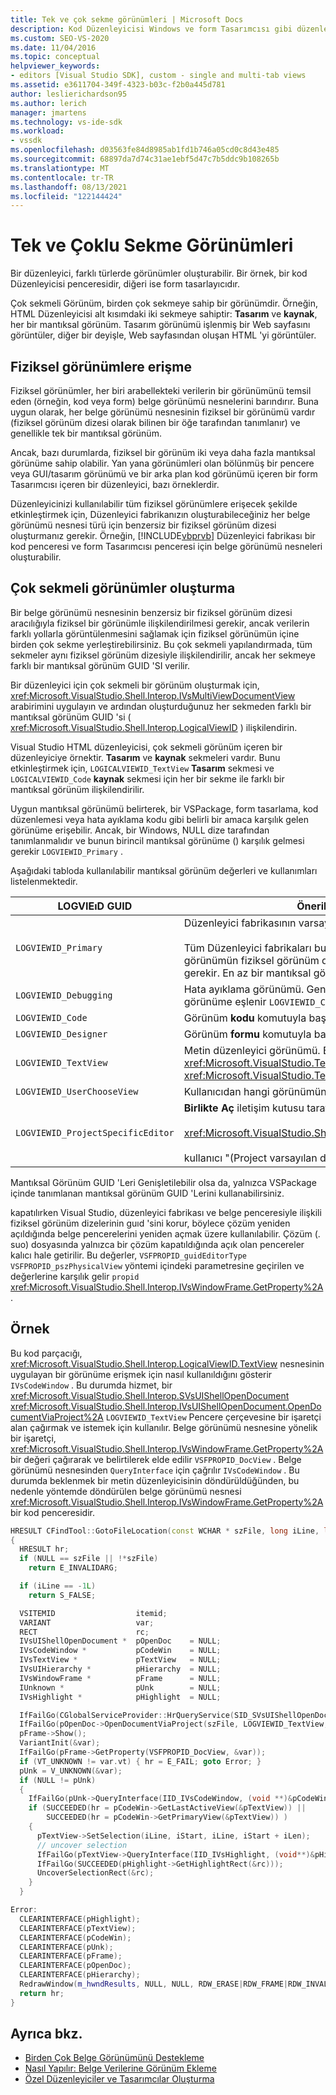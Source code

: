 ```yaml
---
title: Tek ve çok sekme görünümleri | Microsoft Docs
description: Kod Düzenleyicisi Windows ve form Tasarımcısı gibi düzenleyicilerde çok bölgeli görünümler uygulamayı öğrenin.
ms.custom: SEO-VS-2020
ms.date: 11/04/2016
ms.topic: conceptual
helpviewer_keywords:
- editors [Visual Studio SDK], custom - single and multi-tab views
ms.assetid: e3611704-349f-4323-b03c-f2b0a445d781
author: leslierichardson95
ms.author: lerich
manager: jmartens
ms.technology: vs-ide-sdk
ms.workload:
- vssdk
ms.openlocfilehash: d03563fe84d8985ab1fd1b746a05cd0c8d43e485
ms.sourcegitcommit: 68897da7d74c31ae1ebf5d47c7b5ddc9b108265b
ms.translationtype: MT
ms.contentlocale: tr-TR
ms.lasthandoff: 08/13/2021
ms.locfileid: "122144424"
---
```

# <a name="single-and-multi-tab-views"></a>Tek ve Çoklu Sekme Görünümleri
Bir düzenleyici, farklı türlerde görünümler oluşturabilir. Bir örnek, bir kod Düzenleyicisi penceresidir, diğeri ise form tasarlayıcıdır.

 Çok sekmeli Görünüm, birden çok sekmeye sahip bir görünümdir. Örneğin, HTML Düzenleyicisi alt kısımdaki iki sekmeye sahiptir: **Tasarım** ve **kaynak**, her bir mantıksal görünüm. Tasarım görünümü işlenmiş bir Web sayfasını görüntüler, diğer bir deyişle, Web sayfasından oluşan HTML 'yi görüntüler.

## <a name="accessing-physical-views"></a>Fiziksel görünümlere erişme
 Fiziksel görünümler, her biri arabellekteki verilerin bir görünümünü temsil eden (örneğin, kod veya form) belge görünümü nesnelerini barındırır. Buna uygun olarak, her belge görünümü nesnesinin fiziksel bir görünümü vardır (fiziksel görünüm dizesi olarak bilinen bir öğe tarafından tanımlanır) ve genellikle tek bir mantıksal görünüm.

 Ancak, bazı durumlarda, fiziksel bir görünüm iki veya daha fazla mantıksal görünüme sahip olabilir. Yan yana görünümleri olan bölünmüş bir pencere veya GUI/tasarım görünümü ve bir arka plan kod görünümü içeren bir form Tasarımcısı içeren bir düzenleyici, bazı örneklerdir.

 Düzenleyicinizi kullanılabilir tüm fiziksel görünümlere erişecek şekilde etkinleştirmek için, Düzenleyici fabrikanızın oluşturabileceğiniz her belge görünümü nesnesi türü için benzersiz bir fiziksel görünüm dizesi oluşturmanız gerekir. Örneğin, [!INCLUDE[vbprvb](../code-quality/includes/vbprvb_md.md)] Düzenleyici fabrikası bir kod penceresi ve form Tasarımcısı penceresi için belge görünümü nesneleri oluşturabilir.

## <a name="creating-multi-tabbed-views"></a>Çok sekmeli görünümler oluşturma
 Bir belge görünümü nesnesinin benzersiz bir fiziksel görünüm dizesi aracılığıyla fiziksel bir görünümle ilişkilendirilmesi gerekir, ancak verilerin farklı yollarla görüntülenmesini sağlamak için fiziksel görünümün içine birden çok sekme yerleştirebilirsiniz. Bu çok sekmeli yapılandırmada, tüm sekmeler aynı fiziksel görünüm dizesiyle ilişkilendirilir, ancak her sekmeye farklı bir mantıksal görünüm GUID 'SI verilir.

 Bir düzenleyici için çok sekmeli bir görünüm oluşturmak için, <xref:Microsoft.VisualStudio.Shell.Interop.IVsMultiViewDocumentView> arabirimini uygulayın ve ardından oluşturduğunuz her sekmeden farklı bir mantıksal görünüm GUID 'si ( <xref:Microsoft.VisualStudio.Shell.Interop.LogicalViewID> ) ilişkilendirin.

 Visual Studio HTML düzenleyicisi, çok sekmeli görünüm içeren bir düzenleyiciye örnektir. **Tasarım** ve **kaynak** sekmeleri vardır. Bunu etkinleştirmek için, `LOGICALVIEWID_TextView` **Tasarım** sekmesi ve `LOGICALVIEWID_Code` **kaynak** sekmesi için her bir sekme ile farklı bir mantıksal görünüm ilişkilendirilir.

 Uygun mantıksal görünümü belirterek, bir VSPackage, form tasarlama, kod düzenlemesi veya hata ayıklama kodu gibi belirli bir amaca karşılık gelen görünüme erişebilir. Ancak, bir Windows, NULL dize tarafından tanımlanmalıdır ve bunun birincil mantıksal görünüme () karşılık gelmesi gerekir `LOGVIEWID_Primary` .

 Aşağıdaki tabloda kullanılabilir mantıksal görünüm değerleri ve kullanımları listelenmektedir.

|LOGVIEıD GUID|Önerilen kullanım|
|--------------------|---------------------|
|`LOGVIEWID_Primary`|Düzenleyici fabrikasının varsayılan/birincil görünümü.<br /><br /> Tüm Düzenleyici fabrikaları bu değeri desteklemelidir. Bu görünümün fiziksel görünüm dizesi olarak NULL dize kullanması gerekir. En az bir mantıksal görünüm bu değere ayarlanmalıdır.|
|`LOGVIEWID_Debugging`|Hata ayıklama görünümü. Genellikle, `LOGVIEWID_Debugging` ile aynı görünüme eşlenir `LOGVIEWID_Code` .|
|`LOGVIEWID_Code`|Görünüm **kodu** komutuyla başlatılan görünüm.|
|`LOGVIEWID_Designer`|Görünüm **formu** komutuyla başlatılan görünüm.|
|`LOGVIEWID_TextView`|Metin düzenleyici görünümü. Bu, ' nin erişebileceği görünümüdür <xref:Microsoft.VisualStudio.TextManager.Interop.IVsCodeWindow> <xref:Microsoft.VisualStudio.TextManager.Interop.IVsTextView> .|
|`LOGVIEWID_UserChooseView`|Kullanıcıdan hangi görünümün kullanılacağını seçmesini ister.|
|`LOGVIEWID_ProjectSpecificEditor`|**Birlikte Aç** iletişim kutusu tarafından gönderildi<br /><br /> <xref:Microsoft.VisualStudio.Shell.Interop.IVsProject.OpenItem%2A><br /><br /> kullanıcı "(Project varsayılan düzenleyici)" girişini seçtiğinde.|

 Mantıksal Görünüm GUID 'Leri Genişletilebilir olsa da, yalnızca VSPackage içinde tanımlanan mantıksal görünüm GUID 'Lerini kullanabilirsiniz.

 kapatılırken Visual Studio, düzenleyici fabrikası ve belge penceresiyle ilişkili fiziksel görünüm dizelerinin guıd 'sini korur, böylece çözüm yeniden açıldığında belge pencerelerini yeniden açmak üzere kullanılabilir. Çözüm (. suo) dosyasında yalnızca bir çözüm kapatıldığında açık olan pencereler kalıcı hale getirilir. Bu değerler, `VSFPROPID_guidEditorType` `VSFPROPID_pszPhysicalView` yöntemi içindeki parametresine geçirilen ve değerlerine karşılık gelir `propid` <xref:Microsoft.VisualStudio.Shell.Interop.IVsWindowFrame.GetProperty%2A> .

## <a name="example"></a>Örnek
 Bu kod parçacığı, <xref:Microsoft.VisualStudio.Shell.Interop.LogicalViewID.TextView> nesnesinin uygulayan bir görünüme erişmek için nasıl kullanıldığını gösterir `IVsCodeWindow` . Bu durumda hizmet, bir <xref:Microsoft.VisualStudio.Shell.Interop.SVsUIShellOpenDocument> <xref:Microsoft.VisualStudio.Shell.Interop.IVsUIShellOpenDocument.OpenDocumentViaProject%2A> `LOGVIEWID_TextView` Pencere çerçevesine bir işaretçi alan çağırmak ve istemek için kullanılır. Belge görünümü nesnesine yönelik bir işaretçi, <xref:Microsoft.VisualStudio.Shell.Interop.IVsWindowFrame.GetProperty%2A> bir değeri çağırarak ve belirtilerek elde edilir `VSFPROPID_DocView` . Belge görünümü nesnesinden `QueryInterface` için çağrılır `IVsCodeWindow` . Bu durumda beklenmek bir metin düzenleyicisinin döndürüldüğünden, bu nedenle yöntemde döndürülen belge görünümü nesnesi <xref:Microsoft.VisualStudio.Shell.Interop.IVsWindowFrame.GetProperty%2A> bir kod penceresidir.

```cpp
HRESULT CFindTool::GotoFileLocation(const WCHAR * szFile, long iLine, long iStart, long iLen)
{
  HRESULT hr;
  if (NULL == szFile || !*szFile)
    return E_INVALIDARG;

  if (iLine == -1L)
    return S_FALSE;

  VSITEMID                  itemid;
  VARIANT                   var;
  RECT                      rc;
  IVsUIShellOpenDocument *  pOpenDoc    = NULL;
  IVsCodeWindow *           pCodeWin    = NULL;
  IVsTextView *             pTextView   = NULL;
  IVsUIHierarchy *          pHierarchy  = NULL;
  IVsWindowFrame *          pFrame      = NULL;
  IUnknown *                pUnk        = NULL;
  IVsHighlight *            pHighlight  = NULL;

  IfFailGo(CGlobalServiceProvider::HrQueryService(SID_SVsUIShellOpenDocument, IID_IVsUIShellOpenDocument, (void **)&pOpenDoc));
  IfFailGo(pOpenDoc->OpenDocumentViaProject(szFile, LOGVIEWID_TextView, NULL, &pHierarchy, &itemid, &pFrame));
  pFrame->Show();
  VariantInit(&var);
  IfFailGo(pFrame->GetProperty(VSFPROPID_DocView, &var));
  if (VT_UNKNOWN != var.vt) { hr = E_FAIL; goto Error; }
  pUnk = V_UNKNOWN(&var);
  if (NULL != pUnk)
  {
    IfFailGo(pUnk->QueryInterface(IID_IVsCodeWindow, (void **)&pCodeWin));
    if (SUCCEEDED(hr = pCodeWin->GetLastActiveView(&pTextView)) ||
        SUCCEEDED(hr = pCodeWin->GetPrimaryView(&pTextView)) )
    {
      pTextView->SetSelection(iLine, iStart, iLine, iStart + iLen);
      // uncover selection
      IfFailGo(pTextView->QueryInterface(IID_IVsHighlight, (void**)&pHighlight));
      IfFailGo(SUCCEEDED(pHighlight->GetHighlightRect(&rc)));
      UncoverSelectionRect(&rc);
    }
  }

Error:
  CLEARINTERFACE(pHighlight);
  CLEARINTERFACE(pTextView);
  CLEARINTERFACE(pCodeWin);
  CLEARINTERFACE(pUnk);
  CLEARINTERFACE(pFrame);
  CLEARINTERFACE(pOpenDoc);
  CLEARINTERFACE(pHierarchy);
  RedrawWindow(m_hwndResults, NULL, NULL, RDW_ERASE|RDW_FRAME|RDW_INVALIDATE|RDW_ALLCHILDREN);
  return hr;
}
```

## <a name="see-also"></a>Ayrıca bkz.
- [Birden Çok Belge Görünümünü Destekleme](../extensibility/supporting-multiple-document-views.md)
- [Nasıl Yapılır: Belge Verilerine Görünüm Ekleme](../extensibility/how-to-attach-views-to-document-data.md)
- [Özel Düzenleyiciler ve Tasarımcılar Oluşturma](../extensibility/creating-custom-editors-and-designers.md)
